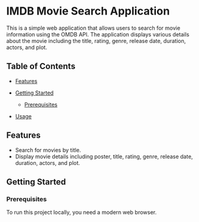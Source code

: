 # IMDB Movie Search Application

This is a simple web application that allows users to search for movie information using the OMDB API. The application displays various details about the movie including the title, rating, genre, release date, duration, actors, and plot.

## Table of Contents
- [Features](#features)
- [Getting Started](#getting-started)
  - [Prerequisites](#prerequisites)
  
- [Usage](#usage)


## Features

- Search for movies by title.
- Display movie details including poster, title, rating, genre, release date, duration, actors, and plot.


## Getting Started

### Prerequisites

To run this project locally, you need a modern web browser.


